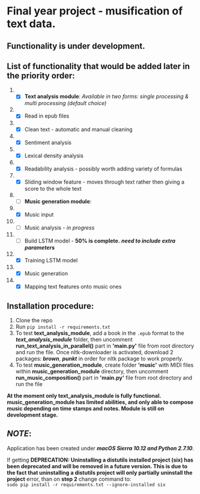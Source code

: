 # Final year project - musification of text data.

## **Functionality is under development.**

## List of functionality that would be added later in the priority order:

1. - [x] **Text analysis module**: _Available in two forms: single processing & multi processing (default choice)_
  1. - [x] Read in epub files
  2. - [x] Clean text - automatic and manual cleaning
  3. - [x] Sentiment analysis
  4. - [x] Lexical density analysis
  5. - [x] Readability analysis - possibly worth adding variety of formulas
  6. - [x] Sliding window feature - moves through text rather then giving a score to the whole text

2. - [ ] **Music generation module**:
  1. - [x] Music input
  2. - [ ] Music analysis - _in progress_
  3. - [ ] Build LSTM model - **50% is complete.** _**need to include extra parameters**_
  4. - [x] Training LSTM model
  5. - [x] Music generation
  6. - [x] Mapping text features onto music ones

## Installation procedure:
  1. Clone the repo
  2. Run `pip install -r requirements.txt`
  3. To test **text_analysis_module**, add a book in the `.epub` format to the _**text_analysis_module**_ folder, then uncomment __run_text_analysis_in_parallel()__ part in __'main.py'__ file from root directory and run the file. Once nltk-downloader is activated, download 2 packages: _**brown**_, _**punkt**_ in order for nltk package to work properly.
  4. To test **music_generation_module**, create folder __'music'__ with MIDI files within **music_generation_module** directory, then uncomment __run_music_composition()__ part in __'main.py'__ file from root directory and run the file

**At the moment only text_analysis_module is fully functional. music_generation_module has limited abilities, and only
able to compose music depending on time stamps and notes. Module is still on development stage.**

## **_NOTE_**:
Application has been created under _**macOS Sierra 10.12 and Python 2.7.10**_.

If getting **DEPRECATION: Uninstalling a distutils installed project (six) has
been deprecated and will be removed in a future version. This is due to the fact
that uninstalling a distutils project will only partially uninstall the project**
error, than on **step 2** change command to:  
`sudo pip install -r requirements.txt --ignore-installed six`
